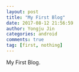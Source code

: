 ```yaml
---
layout: post
title: "My First Blog"
date: 2017-08-12 21:56:59
author: Yongju Jin
categories: android
comments: true
tag: [first, nothing]
---
```


My First Blog.